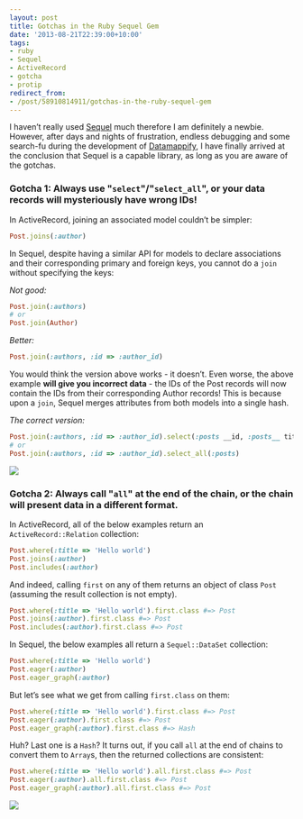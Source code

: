 ```yaml
---
layout: post
title: Gotchas in the Ruby Sequel Gem
date: '2013-08-21T22:39:00+10:00'
tags:
- ruby
- Sequel
- ActiveRecord
- gotcha
- protip
redirect_from:
- /post/58910814911/gotchas-in-the-ruby-sequel-gem
---
```

I haven’t really used [Sequel](http://sequel.rubyforge.org/) much therefore I am definitely a newbie. However, after days and nights of frustration, endless debugging and some search-fu during the development of [Datamappify](https://github.com/fredwu/datamappify), I have finally arrived at the conclusion that Sequel is a capable library, as long as you are aware of the gotchas.

### Gotcha 1: Always use "`select`"/"`select_all`", or your data records will mysteriously have wrong IDs!

In ActiveRecord, joining an associated model couldn’t be simpler:

```ruby
Post.joins(:author)
```

In Sequel, despite having a similar API for models to declare associations and their corresponding primary and foreign keys, you cannot do a `join` without specifying the keys:


_Not good:_

```ruby
Post.join(:authors)
# or
Post.join(Author)
```

_Better:_

```ruby
Post.join(:authors, :id => :author_id)
```

You would think the version above works - it doesn’t. Even worse, the above example **will give you incorrect data** - the IDs of the Post records will now contain the IDs from their corresponding Author records! This is because upon a `join`, Sequel merges attributes from both models into a single hash.

_The correct version:_

```ruby
Post.join(:authors, :id => :author_id).select(:posts __id, :posts__ title, :posts__body)
# or
Post.join(:authors, :id => :author_id).select_all(:posts)
```

![](/img/posts/old/tumblr_inline_mrvsa2sBB81qz4rgp.png)

### Gotcha 2: Always call "`all`" at the end of the chain, or the chain will present data in a different format.

In ActiveRecord, all of the below examples return an `ActiveRecord::Relation` collection:

```ruby
Post.where(:title => 'Hello world')
Post.joins(:author)
Post.includes(:author)
```

And indeed, calling `first` on any of them returns an object of class `Post` (assuming the result collection is not empty).

```ruby
Post.where(:title => 'Hello world').first.class #=> Post
Post.joins(:author).first.class #=> Post
Post.includes(:author).first.class #=> Post
```

In Sequel, the below examples all return a `Sequel::DataSet` collection:

```ruby
Post.where(:title => 'Hello world')
Post.eager(:author)
Post.eager_graph(:author)
```

But let’s see what we get from calling `first.class` on them:

```ruby
Post.where(:title => 'Hello world').first.class #=> Post
Post.eager(:author).first.class #=> Post
Post.eager_graph(:author).first.class #=> Hash
```

Huh? Last one is a `Hash`? It turns out, if you call `all` at the end of chains to convert them to `Array`s, then the returned collections are consistent:

```ruby
Post.where(:title => 'Hello world').all.first.class #=> Post
Post.eager(:author).all.first.class #=> Post
Post.eager_graph(:author).all.first.class #=> Post
```

![](/img/posts/old/tumblr_inline_mrvsa2sBB81qz4rgp.png)

